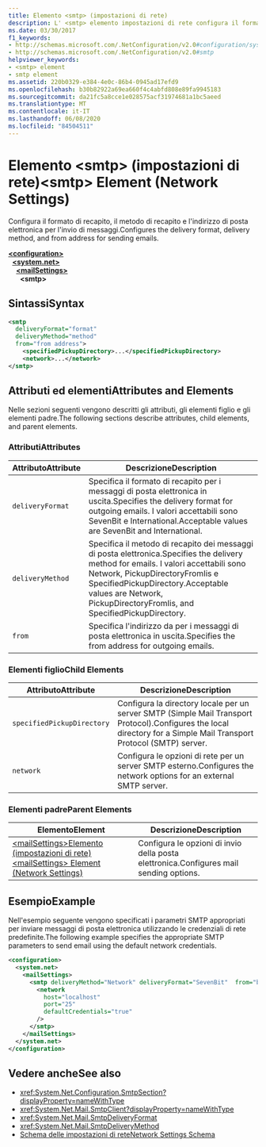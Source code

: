 ```yaml
---
title: Elemento <smtp> (impostazioni di rete)
description: L' <smtp> elemento impostazioni di rete configura il formato di recapito, il metodo di recapito e l'indirizzo mittente per l'invio di opzioni di posta elettronica nel .NET Framework.
ms.date: 03/30/2017
f1_keywords:
- http://schemas.microsoft.com/.NetConfiguration/v2.0#configuration/system.net/mailSettings/smtp
- http://schemas.microsoft.com/.NetConfiguration/v2.0#smtp
helpviewer_keywords:
- <smtp> element
- smtp element
ms.assetid: 220b0329-e384-4e0c-86b4-0945ad17efd9
ms.openlocfilehash: b30b82922a69ea660f4c4abfd808e89fa9945183
ms.sourcegitcommit: da21fc5a8cce1e028575acf31974681a1bc5aeed
ms.translationtype: MT
ms.contentlocale: it-IT
ms.lasthandoff: 06/08/2020
ms.locfileid: "84504511"
---
```

# <a name="smtp-element-network-settings"></a><span data-ttu-id="7e62d-103">Elemento \<smtp> (impostazioni di rete)</span><span class="sxs-lookup"><span data-stu-id="7e62d-103">\<smtp> Element (Network Settings)</span></span>
<span data-ttu-id="7e62d-104">Configura il formato di recapito, il metodo di recapito e l'indirizzo di posta elettronica per l'invio di messaggi.</span><span class="sxs-lookup"><span data-stu-id="7e62d-104">Configures the delivery format, delivery method, and from address for sending emails.</span></span>  
  
[**\<configuration>**](../configuration-element.md)\
&nbsp;&nbsp;[**\<system.net>**](system-net-element-network-settings.md)\
&nbsp;&nbsp;&nbsp;&nbsp;[**\<mailSettings>**](mailsettings-element-network-settings.md)\
&nbsp;&nbsp;&nbsp;&nbsp;&nbsp;&nbsp;**\<smtp>**
  
## <a name="syntax"></a><span data-ttu-id="7e62d-105">Sintassi</span><span class="sxs-lookup"><span data-stu-id="7e62d-105">Syntax</span></span>  
  
```xml  
<smtp  
  deliveryFormat="format"  
  deliveryMethod="method"  
  from="from address">
    <specifiedPickupDirectory>...</specifiedPickupDirectory>  
    <network>...</network>  
</smtp>  
```  
  
## <a name="attributes-and-elements"></a><span data-ttu-id="7e62d-106">Attributi ed elementi</span><span class="sxs-lookup"><span data-stu-id="7e62d-106">Attributes and Elements</span></span>  
 <span data-ttu-id="7e62d-107">Nelle sezioni seguenti vengono descritti gli attributi, gli elementi figlio e gli elementi padre.</span><span class="sxs-lookup"><span data-stu-id="7e62d-107">The following sections describe attributes, child elements, and parent elements.</span></span>  
  
### <a name="attributes"></a><span data-ttu-id="7e62d-108">Attributi</span><span class="sxs-lookup"><span data-stu-id="7e62d-108">Attributes</span></span>  
  
|<span data-ttu-id="7e62d-109">Attributo</span><span class="sxs-lookup"><span data-stu-id="7e62d-109">Attribute</span></span>|<span data-ttu-id="7e62d-110">Descrizione</span><span class="sxs-lookup"><span data-stu-id="7e62d-110">Description</span></span>|  
|---------------|-----------------|  
|`deliveryFormat`|<span data-ttu-id="7e62d-111">Specifica il formato di recapito per i messaggi di posta elettronica in uscita.</span><span class="sxs-lookup"><span data-stu-id="7e62d-111">Specifies the delivery format for outgoing emails.</span></span> <span data-ttu-id="7e62d-112">I valori accettabili sono SevenBit e International.</span><span class="sxs-lookup"><span data-stu-id="7e62d-112">Acceptable values are SevenBit and International.</span></span>|  
|`deliveryMethod`|<span data-ttu-id="7e62d-113">Specifica il metodo di recapito dei messaggi di posta elettronica.</span><span class="sxs-lookup"><span data-stu-id="7e62d-113">Specifies the delivery method for emails.</span></span> <span data-ttu-id="7e62d-114">I valori accettabili sono Network, PickupDirectoryFromIis e SpecifiedPickupDirectory.</span><span class="sxs-lookup"><span data-stu-id="7e62d-114">Acceptable values are Network, PickupDirectoryFromIis, and SpecifiedPickupDirectory.</span></span>|  
|`from`|<span data-ttu-id="7e62d-115">Specifica l'indirizzo da per i messaggi di posta elettronica in uscita.</span><span class="sxs-lookup"><span data-stu-id="7e62d-115">Specifies the from address for outgoing emails.</span></span>|  
  
### <a name="child-elements"></a><span data-ttu-id="7e62d-116">Elementi figlio</span><span class="sxs-lookup"><span data-stu-id="7e62d-116">Child Elements</span></span>  
  
|<span data-ttu-id="7e62d-117">Attributo</span><span class="sxs-lookup"><span data-stu-id="7e62d-117">Attribute</span></span>|<span data-ttu-id="7e62d-118">Descrizione</span><span class="sxs-lookup"><span data-stu-id="7e62d-118">Description</span></span>|  
|---------------|-----------------|  
|`specifiedPickupDirectory`|<span data-ttu-id="7e62d-119">Configura la directory locale per un server SMTP (Simple Mail Transport Protocol).</span><span class="sxs-lookup"><span data-stu-id="7e62d-119">Configures the local directory for a Simple Mail Transport Protocol (SMTP) server.</span></span>|  
|`network`|<span data-ttu-id="7e62d-120">Configura le opzioni di rete per un server SMTP esterno.</span><span class="sxs-lookup"><span data-stu-id="7e62d-120">Configures the network options for an external SMTP server.</span></span>|  
  
### <a name="parent-elements"></a><span data-ttu-id="7e62d-121">Elementi padre</span><span class="sxs-lookup"><span data-stu-id="7e62d-121">Parent Elements</span></span>  
  
|<span data-ttu-id="7e62d-122">**Elemento**</span><span class="sxs-lookup"><span data-stu-id="7e62d-122">**Element**</span></span>|<span data-ttu-id="7e62d-123">**Descrizione**</span><span class="sxs-lookup"><span data-stu-id="7e62d-123">**Description**</span></span>|  
|-----------------|---------------------|  
|[<span data-ttu-id="7e62d-124">\<mailSettings>Elemento (impostazioni di rete)</span><span class="sxs-lookup"><span data-stu-id="7e62d-124">\<mailSettings> Element (Network Settings)</span></span>](mailsettings-element-network-settings.md)|<span data-ttu-id="7e62d-125">Configura le opzioni di invio della posta elettronica.</span><span class="sxs-lookup"><span data-stu-id="7e62d-125">Configures mail sending options.</span></span>|  
  
## <a name="example"></a><span data-ttu-id="7e62d-126">Esempio</span><span class="sxs-lookup"><span data-stu-id="7e62d-126">Example</span></span>  
 <span data-ttu-id="7e62d-127">Nell'esempio seguente vengono specificati i parametri SMTP appropriati per inviare messaggi di posta elettronica utilizzando le credenziali di rete predefinite.</span><span class="sxs-lookup"><span data-stu-id="7e62d-127">The following example specifies the appropriate SMTP parameters to send email using the default network credentials.</span></span>  
  
```xml  
<configuration>  
  <system.net>  
    <mailSettings>  
      <smtp deliveryMethod="Network" deliveryFormat="SevenBit"  from="ben@contoso.com">  
        <network  
          host="localhost"  
          port="25"  
          defaultCredentials="true"  
        />  
      </smtp>  
    </mailSettings>  
  </system.net>  
</configuration>  
```  
  
## <a name="see-also"></a><span data-ttu-id="7e62d-128">Vedere anche</span><span class="sxs-lookup"><span data-stu-id="7e62d-128">See also</span></span>

- <xref:System.Net.Configuration.SmtpSection?displayProperty=nameWithType>
- <xref:System.Net.Mail.SmtpClient?displayProperty=nameWithType>
- <xref:System.Net.Mail.SmtpDeliveryFormat>
- <xref:System.Net.Mail.SmtpDeliveryMethod>
- [<span data-ttu-id="7e62d-129">Schema delle impostazioni di rete</span><span class="sxs-lookup"><span data-stu-id="7e62d-129">Network Settings Schema</span></span>](index.md)

